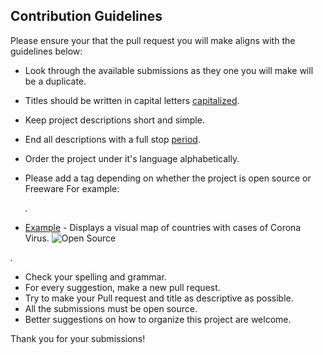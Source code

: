 ## Contribution Guidelines

Please ensure your that the pull request you will make aligns with the guidelines below:

- Look through the available submissions as they one you will make will be a duplicate.
- Titles should be written in capital letters [capitalized](http://grammar.yourdictionary.com/capitalization/rules-for-capitalization-in-titles.html).
- Keep project descriptions short and simple.
- End all descriptions with a full stop [period](.).
- Order the project under it's language alphabetically.
- Please add a tag depending on whether the project is open source or Freeware
  For example:

  _._

- [Example](http://example.com) - Displays a visual map of countries with cases of Corona Virus. ![Open Source]()

_._

- Check your spelling and grammar.
- For every suggestion, make a new pull request.
- Try to make your Pull request and title as descriptive as possible.
- All the submissions must be open source.
- Better suggestions on how to organize this project are welcome.

Thank you for your submissions!
